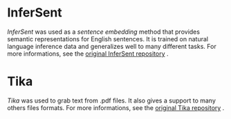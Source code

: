# InferSent

*InferSent* was used as a *sentence embedding* method that provides semantic representations for English sentences. It is trained on natural language inference data and generalizes well to many different tasks.
For more informations, see the [original InferSent repository](https://github.com/facebookresearch/InferSent) .

# Tika

*Tika* was used to grab text from .pdf files. It also gives a support to many others files formats.
For more informations, see the [original Tika repository](https://github.com/chrismattmann/tika-python) .
